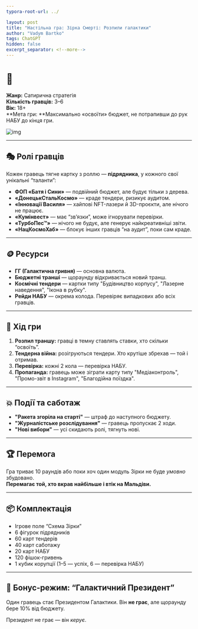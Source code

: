 ```yaml
---
typora-root-url: ../

layout: post
title: "Настільна гра: Зірка Смерті: Розпили галактики"
author: "Vadym Bartko"
tags: ChatGPT
hidden: false
excerpt_separator: <!--more-->
---
```


<!--more-->

# 🎲

**Жанр:** Сатирична стратегія  
**Кількість гравців:** 3–6  
**Вік:** 18+  
**Мета гри: **Максимально «освоїти» бюджет, не потрапивши до рук НАБУ до кінця гри.

![img](/assets/other-posts/raspil_1.png)


---

## 🎭 Ролі гравців

Кожен гравець тягне картку з роллю — **підрядника**, у кожного свої унікальні “таланти”:

- **ФОП «Батя і Сини»** — подвійний бюджет, але будує тільки з дерева.  
- **«ДонецькСтальКосмо»** — краде тендери, ризикує аудитом.  
- **«Інновації Василя»** — хайпові NFT-лазери й 3D-проєкти, але нічого не працює.  
- **«Кумінвест»** — має “зв’язки”, може ігнорувати перевірки.  
- **«ТурбоПес™»** — нічого не будує, але генерує найкреативніші звіти.  
- **«НацКосмоХаб»** — блокує інших гравців “на аудит”, поки сам краде.

---

## 🪙 Ресурси

- **ГГ (Галактична гривня)** — основна валюта.  
- **Бюджетні транші** — щораунду відкривається новий транш.  
- **Космічні тендери** — картки типу "Будівництво корпусу", "Лазерне наведення", "Ікона в рубку".  
- **Рейди НАБУ** — окрема колода. Перевіряє випадкових або всіх гравців.

---

## 🔧 Хід гри

1. **Розпил траншу:** гравці в темну ставлять ставки, хто скільки “освоїть”.  
2. **Тендерна війна:** розігруються тендери. Хто крутіше збрехав — той і отримав.  
3. **Перевірка:** кожні 2 кола — перевірка НАБУ.  
4. **Пропаганда:** гравець може зіграти карту типу "Медіаконтроль", "Промо-звіт в Instagram", "Благодійна поїздка".

---

## 💥 Події та саботаж

- **"Ракета згоріла на старті"** — штраф до наступного бюджету.  
- **"Журналістське розслідування"** — гравець пропускає 2 ходи.  
- **"Нові вибори"** — усі скидають ролі, тягнуть нові.

---

## 🏆 Перемога

Гра триває 10 раундів або поки хоч один модуль Зірки не буде *умовно* збудовано.  
**Перемагає той, хто вкрав найбільше і втік на Мальдіви.**

---

## 📦 Комплектація

- Ігрове поле “Схема Зірки”  
- 6 фігурок підрядників  
- 60 карт тендерів  
- 40 карт саботажу  
- 20 карт НАБУ  
- 120 фішок-гривень  
- 1 кубик корупції (1–5 — успіх, 6 — перевірка НАБУ)

---

## 🎉 Бонус-режим: “Галактичний Президент”

Один гравець стає Президентом Галактики. Він **не грає**, але щораунду бере 10% від бюджету.  

Президент не грає — він *керує*.